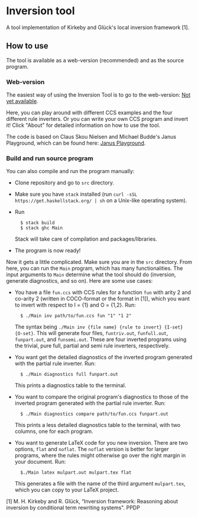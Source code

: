 # Inversion tool
A tool implementation of Kirkeby and Glück's local inversion framework [1].

## How to use
The tool is available as a web-version (recommended) and as the source program.

### Web-version
The easiest way of using the Inversion Tool is to go to the web-version: [Not yet available](https://topps.diku.dk/pirc).

Here, you can play around with different CCS examples and the four different rule inverters. Or you can write your own CCS program and invert it! Click "About" for detailed information on how to use the tool.

The code is based on Claus Skou Nielsen and Michael Budde's Janus Playground, which can be found here: [Janus Playground](https://topps.diku.dk/pirc/janus-playground/).

### Build and run source program
You can also compile and run the program manually:
* Clone repository and go to `src` directory.
* Make sure you have `stack` installed (run `curl -sSL https://get.haskellstack.org/ | sh` on a Unix-like operating system).
* Run 

        $ stack build
        $ stack ghc Main
  Stack will take care of compilation and packages/libraries.
* The program is now ready!

Now it gets a little complicated. Make sure you are in the `src` directory. From here, you can run the `Main` program, which has many functionalities. The input arguments to `Main` determine what the tool should do (inversion, generate diagnostics, and so on). Here are some use cases: 

* You have a file `fun.ccs` with CCS rules for a function `fun` with arity 2 and co-arity 2 (written in COCO-format or the format in [1]), which you want to invert with respect to I = {1} and O = {1,2}. Run:

        $ ./Main inv path/to/fun.ccs fun "1" "1 2"
  The syntax being `./Main inv {file name} {rule to invert} {I-set} {O-set}`. This will generate four files, `funtriv.out`, `funfull.out`, `funpart.out`, and `funsemi.out`. These are four inverted programs using the trivial, pure full, partial and semi rule inverters, respectively.
* You want get the detailed diagnostics of the inverted program generated with the partial rule inverter. Run:

        $ ./Main diagnostics full funpart.out
  This prints a diagnostics table to the terminal.
* You want to compare the original program's diagnostics to those of the inverted program generated with the partial rule inverter. Run:

        $ ./Main diagnostics compare path/to/fun.ccs funpart.out
  This prints a less detailed diagnostics table to the terminal, with two columns, one for each program.
* You want to generate LaTeX code for you new inversion. There are two options, `flat` and `noflat`. The `noflat` version is better for larger programs, where the rules might otherwise go over the right margin in your document. Run:

        $./Main latex mulpart.out mulpart.tex flat
  This generates a file with the name of the third argument `mulpart.tex`, which you can copy to your LaTeX project.
  
[1] M. H. Kirkeby and R. Glück, “Inversion framework: Reasoning about inversion  by  conditional  term  rewriting  systems". PPDP  
